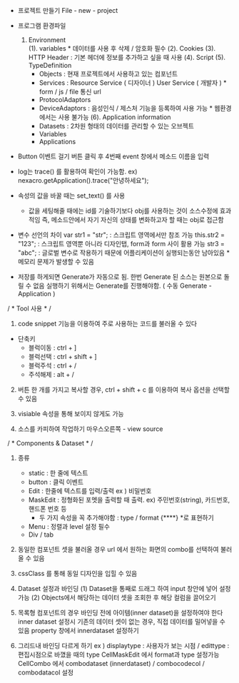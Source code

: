 - 프로젝트 만들기
  File - new - project
 
- 프로그램 환경파일
  1. Environment 			
	(1). variables 		* 데이터를 사용 후 삭제 / 암호화 필수
	(2). Cookies 
	(3). HTTP Header 	: 기본 헤더에 정보를 추가하고 싶을 때 사용
	(4). Script
	(5). TypeDefinition 
		- Objects : 현재 프로젝트에서 사용하고 있는 컴포넌트
		- Services : Resource Service ( 디자이너 ) 
				  User Service ( 개발자 )
				  *	 form / js / file 
					 통신 url 
		- ProtocolAdaptors 
		- DeviceAdaptors : 음성인식 / 제스처 기능을 등록하여 사용 가능 
				  * 웹환경에서는 사용 불가능 
	(6). Application information 
		- Datasets : 2차원 형태의 데이터를 관리할 수 있는 오브젝트 
		- Variables 
		- Applications 

- Button 이벤트 걸기 
  버튼 클릭 후 4번째 event 창에서 메소드 이름을 입력 
  
- log는 trace() 를 활용하여 확인이 가능함. ex) nexacro.getApplication().trace("안녕하세요");
- 속성의 값을 바꿀 때는 set_text() 를 사용 
 
	* 값을 세팅해줄 때에는 id를 기술하기보다 obj를 사용하는 것이 소스수정에 효과적임
           즉, 메소드안에서 자기 자신의 상태를 변화하고자 할 때는 obj로 접근함 


- 변수 선언의 차이 
	var str1 = "str"; : 스크립트 영역에서만 참조 가능 
	this.str2 = "123"; : 스크립트 영역뿐 아니라 디자인탭, form과 form 사이 활용 가능 
	str3 = "abc"; : 글로벌 변수로 작용하기 때문에 어플리케이션이 실행되는동안 남아있음
			    * 메모리 문제가 발생할 수 있음 

- 저장를 하게되면 Generate가 자동으로 됨. 한번 Generate 된 소스는 원본으로 돌릴 수 없음
	실행하기 위해서는 Generate를 진행해야함. ( 수동 Generate - Application )


/ * 		Tool 사용 		* /

1. code snippet 기능을 이용하여 주로 사용하는 코드를 불러올 수 있다

* 단축키
	- 블럭이동 : ctrl + ] 
	- 블럭선택 : ctrl + shift + ]
	- 블럭주석 : ctrl + / 
	- 주석해제 : alt + / 

2. 버튼 한 개를 가지고 복사할 경우, ctrl + shift + c 를 이용하여 복사 옵션을 선택할 수 있음

3. visiable 속성을 통해 보이지 않게도 가능 

4. 소스를 카피하여 작업하기 마우스오른쪽 - view source



/ * 		Components & Dataset 		* /
1. 종류
	- static : 한 줄에 텍스트
	- button : 클릭 이벤트
	- Edit : 한줄에 텍스트를 입력/출력 ex ) 비밀번호
	- MaskEdit : 정형화된 포멧을 출력할 때 출력. ex) 주민번호(string), 카드번호, 핸드폰 번호 등 
		* 두 가지 속성을 꼭 추가해야함 : type / format {****}  *로 표현하기 
	- Menu : 정렬과 level 설정 필수
	- Div / tab 

2. 동일한 컴포넌트 셋을 불러올 경우 url 에서 원하는 화면의 combo를 선택하여 불러올 수 있음 
3. cssClass 를 통해 동일 디자인을 입힐 수 있음 

4. Dataset 설정과 바인딩 (1) Dataset을 통째로 드래그 하여 input 창안에 넣어 설정 가능 
				    (2) Objects에서 해당하는 데이터 셋을 조회한 후 해당 컬럼을 끌어오기

5. 목록형 컴포넌트의 경우 바인딩 전에 아이템(inner dataset)을 설정하여야 한다 
	inner dataset 설정시 기존의 데이터 셋이 없는 경우, 직접 데이터를 밀어넣을 수 있음 
	property 창에서 innerdataset 설정하기 
6. 그리드내 바인딩 다르게 하기 
	ex ) displaytype : 사용자가 보는 시점 / edittype : 편집시점으로 바꼈을 때의 type 
	       CellMaskEdit 에서 format과 type 설정가능 
	       CellCombo 에서 combodataset (innerdataset) / combocodecol / combodatacol 설정
